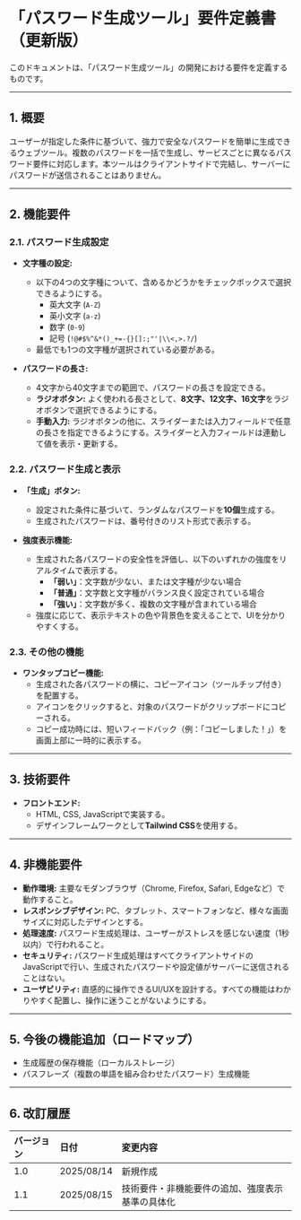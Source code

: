 # 「パスワード生成ツール」要件定義書（更新版）

このドキュメントは、「パスワード生成ツール」の開発における要件を定義するものです。

---

## 1. 概要

ユーザーが指定した条件に基づいて、強力で安全なパスワードを簡単に生成できるウェブツール。複数のパスワードを一括で生成し、サービスごとに異なるパスワード要件に対応します。本ツールはクライアントサイドで完結し、サーバーにパスワードが送信されることはありません。

---

## 2. 機能要件

### 2.1. パスワード生成設定

* **文字種の設定:**
    * 以下の4つの文字種について、含めるかどうかをチェックボックスで選択できるようにする。
        * 英大文字 (`A-Z`)
        * 英小文字 (`a-z`)
        * 数字 (`0-9`)
        * 記号 (`!@#$%^&*()_+=-{}[]:;"'|\\<,>.?/`)
    * 最低でも1つの文字種が選択されている必要がある。

* **パスワードの長さ:**
    * 4文字から40文字までの範囲で、パスワードの長さを設定できる。
    * **ラジオボタン:** よく使われる長さとして、**8文字、12文字、16文字**をラジオボタンで選択できるようにする。
    * **手動入力:** ラジオボタンの他に、スライダーまたは入力フィールドで任意の長さを指定できるようにする。スライダーと入力フィールドは連動して値を表示・更新する。

### 2.2. パスワード生成と表示

* **「生成」ボタン:**
    * 設定された条件に基づいて、ランダムなパスワードを**10個**生成する。
    * 生成されたパスワードは、番号付きのリスト形式で表示する。

* **強度表示機能:**
    * 生成された各パスワードの安全性を評価し、以下のいずれかの強度をリアルタイムで表示する。
        * **「弱い」**：文字数が少ない、または文字種が少ない場合
        * **「普通」**：文字数と文字種がバランス良く設定されている場合
        * **「強い」**：文字数が多く、複数の文字種が含まれている場合
    * 強度に応じて、表示テキストの色や背景色を変えることで、UIを分かりやすくする。

### 2.3. その他の機能

* **ワンタップコピー機能:**
    * 生成された各パスワードの横に、コピーアイコン（ツールチップ付き）を配置する。
    * アイコンをクリックすると、対象のパスワードがクリップボードにコピーされる。
    * コピー成功時には、短いフィードバック（例：「コピーしました！」）を画面上部に一時的に表示する。

---

## 3. 技術要件

* **フロントエンド:**
    * HTML, CSS, JavaScriptで実装する。
    * デザインフレームワークとして**Tailwind CSS**を使用する。

---

## 4. 非機能要件

* **動作環境:** 主要なモダンブラウザ（Chrome, Firefox, Safari, Edgeなど）で動作すること。
* **レスポンシブデザイン:** PC、タブレット、スマートフォンなど、様々な画面サイズに対応したデザインとする。
* **処理速度:** パスワード生成処理は、ユーザーがストレスを感じない速度（1秒以内）で行われること。
* **セキュリティ:** パスワード生成処理はすべてクライアントサイドのJavaScriptで行い、生成されたパスワードや設定値がサーバーに送信されることはない。
* **ユーザビリティ:** 直感的に操作できるUI/UXを設計する。すべての機能はわかりやすく配置し、操作に迷うことがないようにする。

---

## 5. 今後の機能追加（ロードマップ）

* 生成履歴の保存機能（ローカルストレージ）
* パスフレーズ（複数の単語を組み合わせたパスワード）生成機能

---

## 6. 改訂履歴

| バージョン | 日付 | 変更内容 |
| :--- | :--- | :--- |
| 1.0 | 2025/08/14 | 新規作成 |
| 1.1 | 2025/08/15 | 技術要件・非機能要件の追加、強度表示基準の具体化 |